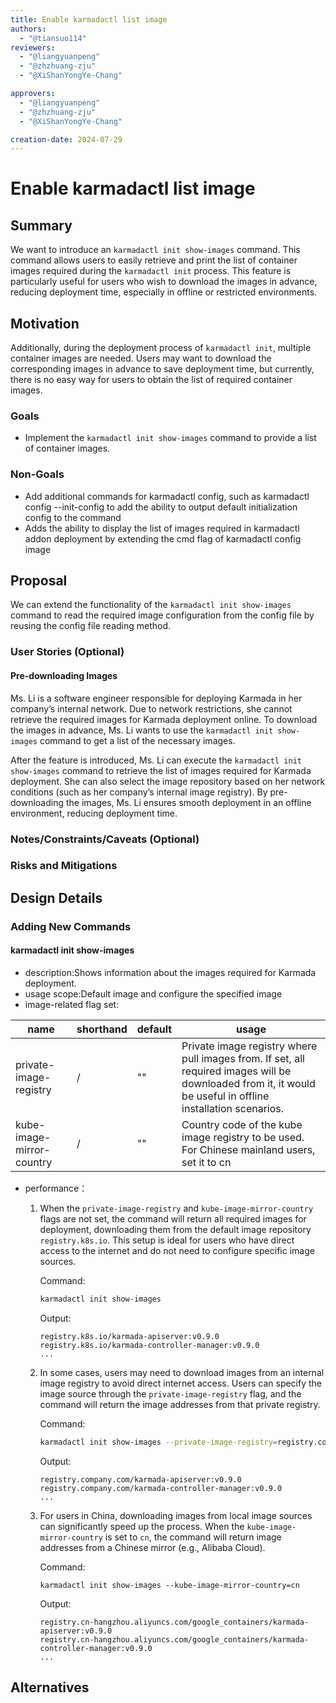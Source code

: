 ```yaml
---
title: Enable karmadactl list image
authors:
  - "@tiansuo114"
reviewers:
  - "@liangyuanpeng"
  - "@zhzhuang-zju"
  - "@XiShanYongYe-Chang"

approvers:
  - "@liangyuanpeng"
  - "@zhzhuang-zju"
  - "@XiShanYongYe-Chang"

creation-date: 2024-07-29
---
```


# Enable karmadactl list image

## Summary
We want to introduce an `karmadactl init show-images` command. This command allows users to easily retrieve and print the list of container images required during the `karmadactl init` process. This feature is particularly useful for users who wish to download the images in advance, reducing deployment time, especially in offline or restricted environments.

## Motivation

Additionally, during the deployment process of `karmadactl init`, multiple container images are needed. Users may want to download the corresponding images in advance to save deployment time, but currently, there is no easy way for users to obtain the list of required container images.

### Goals
- Implement the `karmadactl init show-images` command to provide a list of container images.

### Non-Goals
- Add additional commands for karmadactl config, such as karmadactl config --init-config to add the ability to output default initialization config to the command
- Adds the ability to display the list of images required in karmadactl addon deployment by extending the cmd flag of karmadactl config image

## Proposal
We can extend the functionality of the `karmadactl init show-images` command to read the required image configuration from the config file by reusing the config file reading method.

### User Stories (Optional)

####  Pre-downloading Images

Ms. Li is a software engineer responsible for deploying Karmada in her company’s internal network. Due to network restrictions, she cannot retrieve the required images for Karmada deployment online. To download the images in advance, Ms. Li wants to use the `karmadactl init show-images` command to get a list of the necessary images.

After the feature is introduced, Ms. Li can execute the `karmadactl init show-images` command to retrieve the list of images required for Karmada deployment. She can also select the image repository based on her network conditions (such as her company’s internal image registry). By pre-downloading the images, Ms. Li ensures smooth deployment in an offline environment, reducing deployment time.

### Notes/Constraints/Caveats (Optional)

### Risks and Mitigations

## Design Details

<!--
This section should contain enough information that the specifics of your
change are understandable. This may include API specs (though not always
required) or even code snippets. If there's any ambiguity about HOW your
proposal will be implemented, this is the place to discuss them.
-->

### Adding New Commands

#### karmadactl init show-images

- description:Shows information about the images required for Karmada deployment.
- usage scope:Default image and configure the specified image
- image-related flag set:

| name                      | shorthand | default | usage                                                        |
| ------------------------- | --------- | ------- | ------------------------------------------------------------ |
| private-image-registry    | /         | ""      | Private image registry where pull images from. If set, all required images will be downloaded from it, it would be useful in offline installation scenarios. |
| kube-image-mirror-country | /         | ""      | Country code of the kube image registry to be used. For Chinese mainland users, set it to cn |

- performance：
    1. When the `private-image-registry` and `kube-image-mirror-country` flags are not set, the command will return all required images for deployment, downloading them from the default image repository `registry.k8s.io`. This setup is ideal for users who have direct access to the internet and do not need to configure specific image sources.

       Command:

       ```bash
       karmadactl init show-images
       ```

       Output:

       ```
       registry.k8s.io/karmada-apiserver:v0.9.0
       registry.k8s.io/karmada-controller-manager:v0.9.0
       ...
       ```

    2. In some cases, users may need to download images from an internal image registry to avoid direct internet access. Users can specify the image source through the `private-image-registry` flag, and the command will return the image addresses from that private registry.

       Command:

       ```bash
       karmadactl init show-images --private-image-registry=registry.company.com
       ```

       Output:

       ```
       registry.company.com/karmada-apiserver:v0.9.0
       registry.company.com/karmada-controller-manager:v0.9.0
       ...
       ```

    3. For users in China, downloading images from local image sources can significantly speed up the process. When the `kube-image-mirror-country` is set to `cn`, the command will return image addresses from a Chinese mirror (e.g., Alibaba Cloud).

       Command:

       ```
       karmadactl init show-images --kube-image-mirror-country=cn
       ```

       Output:

       ```
       registry.cn-hangzhou.aliyuncs.com/google_containers/karmada-apiserver:v0.9.0
       registry.cn-hangzhou.aliyuncs.com/google_containers/karmada-controller-manager:v0.9.0
       ...
       ```

## Alternatives

<!--
What other approaches did you consider, and why did you rule them out? These do
not need to be as detailed as the proposal, but should include enough
information to express the idea and why it was not acceptable.
-->

<!--
Note: This is a simplified version of kubernetes enhancement proposal template.
https://github.com/kubernetes/enhancements/tree/3317d4cb548c396a430d1c1ac6625226018adf6a/keps/NNNN-kep-template
-->
